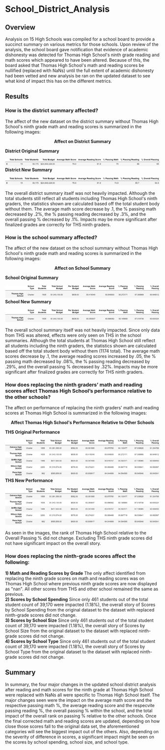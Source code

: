 # School_District_Analysis

## Overview
Analysis on 15 High Schools was compiled for a school board to provide a succinct summary on various metrics for those schools. Upon review of the analysis, the school board gave notification that evidence of academic dishonesty was detected for Thomas High School's ninth grade reading and math scores which appeared to have been altered. Because of this, the board asked that Thomas High School's math and reading scores be nullified (replaced with NaNs) until the full extent of academic dishonesty had been vetted and new analysis be ran on the updated dataset to see what kind of impact this has on the different metrics.

## Results
### How is the district summary affected?
The affect of the new dataset on the district summary without Thomas High School's ninth grade math and reading scores is summarized in the following images:

<p align="center">
<b>Affect on District Summary</b>
<br>
</p>
<b>District Original Summary</b>
<br><br>
<img src="https://github.com/smyoung88/School_District_Analysis/blob/main/Resources/district_summary_original.png" title="District Summary Original">
<b>District New Summary</b>
<br><br>
<img src="https://github.com/smyoung88/School_District_Analysis/blob/main/Resources/district_summary_new.png" title="District Summary New">

The overall district summary itself was not heavily impacted. Although the total students still reflect all students including Thomas High School's ninth graders, the statistics shown are calculated based off the total student body without them. The average math score decrease by .1, the % passing math decreased by .2%, the % passing reading decreased by .3%, and the overall passing % decreased by .1%. Impacts may be more significant after finalized grades are correctly for THS ninth graders.


### How is the school summary affected?
The affect of the new dataset on the school summary without Thomas High School's ninth grade math and reading scores is summarized in the following images:

<p align="center">
<b>Affect on School Summary</b>
<br>
</p>
<b>School Original Summary</b>
<br><br>
<img src="https://github.com/smyoung88/School_District_Analysis/blob/main/Resources/school_summary_header.png">
<img src="https://github.com/smyoung88/School_District_Analysis/blob/main/Resources/school_summary_original.png" title="School Summary Original">
<b>School New Summary</b>
<br><br>
<img src="https://github.com/smyoung88/School_District_Analysis/blob/main/Resources/school_summary_header.png">
<img src="https://github.com/smyoung88/School_District_Analysis/blob/main/Resources/school_summary_new.png" title="School Summary New">

The overall school summary itself was not heavily impacted. Since only data from THS was altered, effects were only seen on THS in the school summaries. Although the total students at Thomas High School still reflect all students including the ninth graders, the statistics shown are calculated based off the total student body without them (1174 total). The average math scores decrease by .1, the average reading scores increased by .05, the % passing math decreased by .08%, the % passing reading decreased by .29%, and the overall passing % decreased by .32%. Impacts may be more significant after finalized grades are correctly for THS ninth graders.

### How does replacing the ninth graders’ math and reading scores affect Thomas High School’s performance relative to the other schools?
The affect on performance of replacing the ninth graders' math and reading scores at Thomas High School is summarized in the following images:

<p align="center">
<b>Affect Thomas High School's Performance Relative to Other Schools</b>
<br>
</p>
<b>THS Original Performance</b>
<br><br>
<img src="https://github.com/smyoung88/School_District_Analysis/blob/main/Resources/THS_performance_original.png" title="THS Performance Original">
<b>THS New Performance</b>
<br><br>
<img src="https://github.com/smyoung88/School_District_Analysis/blob/main/Resources/THS_performance_new.png" title="THS Performance New">

As seen in the images, the rank of Thomas High School relative to the Overall Passing % did not change. Excluding THS ninth grade scores did not have significant impact on the overall story.

### How does replacing the ninth-grade scores affect the following:
**1) Math and Reading Scores by Grade**
The only affect identified from replacing the ninth grade scores on math and reading scores was on Thomas High School where previous ninth grade scores are now displayed as "nan". All other scores from THS and other school remained the same as previous. 
<br>
**2) Scores by School Spending**
Since only 461 students out of the total student count of 39,170 were impacted (1.18%), the overall story of Scores by School Spending from the original dataset to the dataset with replaced ninth-grade scores did not change.
<br>
**3) Scores by School Size**
Since only 461 students out of the total student count of 39,170 were impacted (1.18%), the overall story of Scores by School Size from the original dataset to the dataset with replaced ninth-grade scores did not change.
<br>
**4) Scores by School Type**
Since only 461 students out of the total student count of 39,170 were impacted (1.18%), the overall story of Scores by School Type from the original dataset to the dataset with replaced ninth-grade scores did not change.

## Summary
In summary, the four major changes in the updated school district analysis after reading and math scores for the ninth grade at Thomas High School were replaced with NaNs all were specific to Thomas High School itself. The major changes seen were the impact on the average math score and the respective passing math %, the average reading score and the respecvite passing reading %, the overall passing % within the school, and the total impact of the overall rank on passing % relative to the other schools. Once the final corrected math and reading scores are updated, depending on how close those scores fall to the original data set, the aforementioned categories will see the biggest impact out of the others. Also, depending on the severity of difference in scores, a significant impact might be seen on the scores by school spending, school size, and school type.
   

